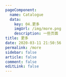 ```yaml
---
pageComponent: 
  name: Catalogue
  data: 
    key: 04.更多
    imgUrl: /img/more.png
    description: 一些页面
title: 更多
date: 2020-03-11 21:50:56
permalink: /more
sidebar: false
article: false
comment: false
editLink: false
---
```

